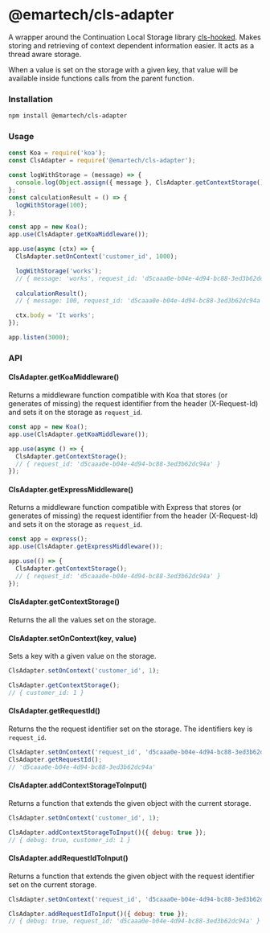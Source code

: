 # @emartech/cls-adapter

A wrapper around the Continuation Local Storage library [cls-hooked](https://github.com/Jeff-Lewis/cls-hooked).
Makes storing and retrieving of context dependent information easier.
It acts as a thread aware storage.

When a value is set on the storage with a given key,
that value will be available inside functions calls from the parent function.

### Installation

```bash
npm install @emartech/cls-adapter
```

### Usage

```javascript
const Koa = require('koa');
const ClsAdapter = require('@emartech/cls-adapter');

const logWithStorage = (message) => {
  console.log(Object.assign({ message }, ClsAdapter.getContextStorage()));
};
const calculationResult = () => {
  logWithStorage(100);
};

const app = new Koa();
app.use(ClsAdapter.getKoaMiddleware());

app.use(async (ctx) => {
  ClsAdapter.setOnContext('customer_id', 1000);

  logWithStorage('works');
  // { message: 'works', request_id: 'd5caaa0e-b04e-4d94-bc88-3ed3b62dc94a' }
  
  calculationResult();
  // { message: 100, request_id: 'd5caaa0e-b04e-4d94-bc88-3ed3b62dc94a' }

  ctx.body = 'It works';
});

app.listen(3000);

```

### API

#### ClsAdapter.getKoaMiddleware()

Returns a middleware function compatible with Koa that stores (or generates of missing) 
the request identifier from the header (X-Request-Id) and sets it on the storage as `request_id`.

```javascript
const app = new Koa();
app.use(ClsAdapter.getKoaMiddleware());

app.use(async () => {
  ClsAdapter.getContextStorage();
  // { request_id: 'd5caaa0e-b04e-4d94-bc88-3ed3b62dc94a' }
});
```

#### ClsAdapter.getExpressMiddleware()

Returns a middleware function compatible with Express that stores (or generates of missing) 
the request identifier from the header (X-Request-Id) and sets it on the storage as `request_id`.

```javascript
const app = express();
app.use(ClsAdapter.getExpressMiddleware());

app.use(() => {
  ClsAdapter.getContextStorage();
  // { request_id: 'd5caaa0e-b04e-4d94-bc88-3ed3b62dc94a' }
});
```

#### ClsAdapter.getContextStorage()

Returns the all the values set on the storage.

#### ClsAdapter.setOnContext(key, value)

Sets a key with a given value on the storage.

```javascript
ClsAdapter.setOnContext('customer_id', 1);

ClsAdapter.getContextStorage();
// { customer_id: 1 }
```

#### ClsAdapter.getRequestId()

Returns the the request identifier set on the storage. The identifiers key is `request_id`.

```javascript
ClsAdapter.setOnContext('request_id', 'd5caaa0e-b04e-4d94-bc88-3ed3b62dc94a');
ClsAdapter.getRequestId();
// 'd5caaa0e-b04e-4d94-bc88-3ed3b62dc94a'
```

#### ClsAdapter.addContextStorageToInput()

Returns a function that extends the given object with the current storage.

```javascript
ClsAdapter.setOnContext('customer_id', 1);

ClsAdapter.addContextStorageToInput()({ debug: true });
// { debug: true, customer_id: 1 }
```

#### ClsAdapter.addRequestIdToInput()

Returns a function that extends the given object with the request identifier set on the current storage.

```javascript
ClsAdapter.setOnContext('request_id', 'd5caaa0e-b04e-4d94-bc88-3ed3b62dc94a');

ClsAdapter.addRequestIdToInput()({ debug: true });
// { debug: true, request_id: 'd5caaa0e-b04e-4d94-bc88-3ed3b62dc94a' }
```

